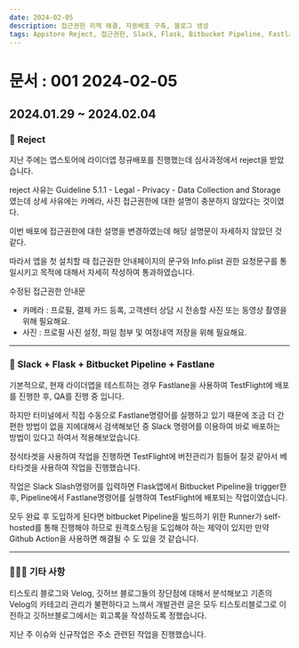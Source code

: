 ```yaml
---
date: 2024-02-05
description: 접근권한 리젝 해결, 자동배포 구축, 블로그 생성
tags: Appstore Reject, 접근권한, Slack, Flask, Bitbucket Pipeline, Fastlane, TestFlight, Blog
---
```

# 문서 : 001 2024-02-05

## 2024.01.29 ~ 2024.02.04
### 🫠 Reject

지난 주에는 앱스토어에 라이더앱 정규배포를 진행했는데 심사과정에서 reject을 받았습니다.

reject 사유는 Guideline 5.1.1 - Legal - Privacy - Data Collection and Storage 였는데 상세 사유에는 카메라, 사진 접근권한에 대한 설명이 충분하지 않았다는 것이였다.

이번 배포에 접근권한에 대한 설명을 변경하였는데 해당 설명문이 자세하지 않았던 것 같다.

따라서 앱을 첫 설치할 때 접근권한 안내페이지의 문구와 Info.plist 권한 요청문구를 통일시키고 목적에 대해서 자세히 작성하여 통과하였습니다.

수정된 접근권한 안내문

- 카메라 : 프로필, 결제 카드 등록, 고객센터 상담 시 전송할 사진 또는 동영상 촬영을 위해 필요해요.
- 사진 : 프로필 사진 설정, 파일 첨부 및 여정내역 저장을 위해 필요해요.



---



### 🛫 Slack + Flask + Bitbucket Pipeline + Fastlane

기본적으로, 현재 라이더앱을 테스트하는 경우 Fastlane을 사용하여 TestFlight에 배포를 진행한 후, QA를 진행 중 입니다.

하지만 터미널에서 직접 수동으로 Fastlane명령어를 실행하고 있기 때문에 조금 더 간편한 방법이 없을 지에대해서 검색해보던 중 Slack 명령어를 이용하여 바로 배포하는 방법이 있다고 하여서 적용해보았습니다.

정식타겟을 사용하여 작업을 진행하면 TestFlight에 버전관리가 힘들어 질것 같아서 베타타겟을 사용하여 작업을 진행했습니다.

작업은 Slack Slash명령어를 입력하면 Flask앱에서 Bitbucket Pipeline을 trigger한 후, Pipeline에서 Fastlane명령어를 실행하여 TestFlight에 배포되는 작업이였습니다.

모두 완료 후 도입하게 된다면 bitbucket Pipeline을 빌드하기 위한 Runner가 self-hosted를 통해 진행해야 하므로 원격호스팅을 도입해야 하는 제약이 있지만 만약 Github Action을 사용하면 해결될 수 도 있을 것 같습니다.



---



### 🙋🏻‍♂️ 기타 사항

티스토리 블로그와 Velog, 깃허브 블로그들의 장단점에 대해서 분석해보고 기존의 Velog의 카테고리 관리가 불편하다고 느껴서 개발관련 글은 모두 티스토리블로그로 이전하고 깃허브블로그에서는 회고록을 작성하도록 정했습니다.

지난 주 이슈와 신규작업은 주소 관련된 작업을 진행했습니다.


